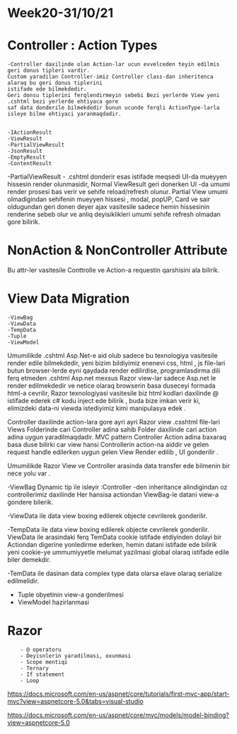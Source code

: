 # Week20-31/10/21


# Controller : Action Types

    -Controller daxilinde olan Action-lar ucun evvelceden teyin edilmis geri donus tipleri vardir.
    Custom yaradilan Controller-imiz Controller class-dan inheritenca alaraq bu geri donus tiplerini 
    istifade ede bilmekdedir.
    Geri donsu tiplerini ferqlendirmeyin sebebi Bezi yerlerde View yeni .cshtml bezi yerlerde ehtiyaca gore
    saf data donderile bilmekdedir bunun ucunde ferqli ActionType-larla isleye bilme ehtiyaci yaranmaqdadir.
               

    -IActionResult
    -ViewResult
    -PartialViewResult
    -JsonResult
    -EmptyResult
    -ContentResult

  -PartialViewResult
    - .cshtml donderir esas istifade meqsedi UI-da mueyyen hissesin render olunmasidir,
    Normal ViewResult geri donerken UI -da umumi render prosesi bas verir ve sehife reload/refresh olunur.
    Partial View umumi olmadigindan sehifenin mueyyen hissesi , modal, popUP, Card ve sair oldugundan
    geri donen deyer ajax vasitesile sadece hemin hissesinin renderine sebeb olur ve anliq deyisiklikleri
    umumi sehife refresh olmadan gore bilirik.
  


# NonAction & NonController Attribute
  
Bu attr-ler vasitesile Conttrolle ve Action-a requestin qarshisini ala bilirik.
   

# View Data Migration
  

    -ViewBag
    -ViewData
    -TempData
    -Tuple
    -ViewModel

Umumilikde .cshtml Asp.Net-e aid olub sadece bu texnologiya vasitesile render edile bilmekdedir,
yeni bizim bildiyimiz enenevi css, html , js file-lari butun browser-lerde eyni qaydada render edilirdise,
programlasdirma dili ferq etmeden .cshtml Asp.net mexsus Razor view-lar sadece Asp.net le render edilmekdedir ve 
netice olaraq browserin basa duseceyi formada html-a cevrilir, Razor texnologiyasi vasitesile biz html kodlari 
daxilinde @ istifade ederek c# kodu inject ede bilirik , buda bize imkan verir ki, elimizdeki data-ni viewda istediyimiz kimi
manipulasya edek .

Controller daxilinde action-lara gore ayri ayri Razor view .csshtml file-lari Views Folderinde cari Controller 
adina sahib Folder daxilinde cari action adina uygun yaradilmaqdadir. MVC pattern Controller Action adina baxaraq basa duse
bilirki car view hansi Controllerin action-na aiddir ve gelen request handle edilerken uygun gelen View Render edilib ,
UI gonderilir .

Umumilikde Razor View ve Controller arasinda data transfer ede bilmenin bir nece yolu var .

-ViewBag Dynamic tip ile isleyir :Controller -den inheritance alindigindan 
oz controllerimiz daxilinde Her hansisa actiondan ViewBag-le datani view-a gondere bilerik.

-ViewData ile data view boxing edilerek objecte cevrilerek gonderilir.

-TempData ile data view boxing edilerek objecte cevrilerek gonderilir.
ViewData ile arasindaki ferq TemData cookie istifade etdiyinden dolayi bir Actiondan digerine yonledirme ederken,
hemin datani istifade ede bilirik yeni cookie-ye ummumiyyetle melumat yazilmasi global olaraq istifade edile biler demekdir.

-TemData ile dasinan data complex type data olarsa elave olaraq serialize edilmelidir.
- Tuple obyetinin view-a gonderilmesi
- ViewModel hazirlanmasi

# Razor

        - @ operatoru
        - Deyisnlerin yaradilmasi, oxunmasi
        - Scope mentiqi 
        - Ternary
        - If statement
        - Loop
   

https://docs.microsoft.com/en-us/aspnet/core/tutorials/first-mvc-app/start-mvc?view=aspnetcore-5.0&tabs=visual-studio

https://docs.microsoft.com/en-us/aspnet/core/mvc/models/model-binding?view=aspnetcore-5.0
